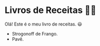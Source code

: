 # **Livros de Receitas :man_cook:**

Olá! Este é o meu livro de receitas. :smiley:

- Strogonoff de Frango.
- Pavê.

